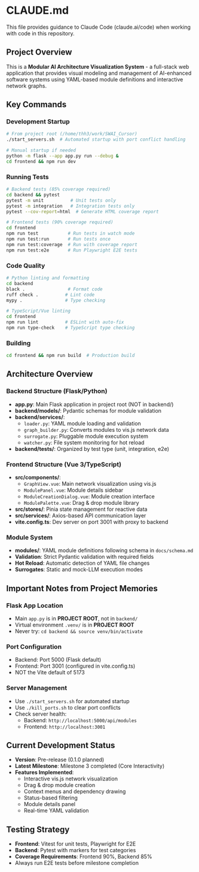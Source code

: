 <!-- Verified on 2025-07-30 by Claude -->
<!-- Purpose: AI assistant guidance for working with this codebase -->

# CLAUDE.md

This file provides guidance to Claude Code (claude.ai/code) when working with code in this repository.

## Project Overview

This is a **Modular AI Architecture Visualization System** - a full-stack web application that provides visual modeling and management of AI-enhanced software systems using YAML-based module definitions and interactive network graphs.

## Key Commands

### Development Startup
```bash
# From project root (/home/thh3/work/SWAI_Cursor)
./start_servers.sh  # Automated startup with port conflict handling

# Manual startup if needed
python -m flask --app app.py run --debug &
cd frontend && npm run dev
```

### Running Tests
```bash
# Backend tests (85% coverage required)
cd backend && pytest
pytest -m unit          # Unit tests only
pytest -m integration   # Integration tests only
pytest --cov-report=html  # Generate HTML coverage report

# Frontend tests (90% coverage required)
cd frontend
npm run test           # Run tests in watch mode
npm run test:run       # Run tests once
npm run test:coverage  # Run with coverage report
npm run test:e2e       # Run Playwright E2E tests
```

### Code Quality
```bash
# Python linting and formatting
cd backend
black .                # Format code
ruff check .          # Lint code
mypy .                # Type checking

# TypeScript/Vue linting
cd frontend
npm run lint          # ESLint with auto-fix
npm run type-check    # TypeScript type checking
```

### Building
```bash
cd frontend && npm run build  # Production build
```

## Architecture Overview

### Backend Structure (Flask/Python)
- **app.py**: Main Flask application in project root (NOT in backend/)
- **backend/models/**: Pydantic schemas for module validation
- **backend/services/**:
  - `loader.py`: YAML module loading and validation
  - `graph_builder.py`: Converts modules to vis.js network data
  - `surrogate.py`: Pluggable module execution system
  - `watcher.py`: File system monitoring for hot reload
- **backend/tests/**: Organized by test type (unit, integration, e2e)

### Frontend Structure (Vue 3/TypeScript)
- **src/components/**:
  - `GraphView.vue`: Main network visualization using vis.js
  - `ModulePanel.vue`: Module details sidebar
  - `ModuleCreationDialog.vue`: Module creation interface
  - `ModulePalette.vue`: Drag & drop module library
- **src/stores/**: Pinia state management for reactive data
- **src/services/**: Axios-based API communication layer
- **vite.config.ts**: Dev server on port 3001 with proxy to backend

### Module System
- **modules/**: YAML module definitions following schema in `docs/schema.md`
- **Validation**: Strict Pydantic validation with required fields
- **Hot Reload**: Automatic detection of YAML file changes
- **Surrogates**: Static and mock-LLM execution modes

## Important Notes from Project Memories

### Flask App Location
- Main `app.py` is in **PROJECT ROOT**, not in `backend/`
- Virtual environment `.venv/` is in **PROJECT ROOT**
- Never try: `cd backend && source venv/bin/activate`

### Port Configuration
- Backend: Port 5000 (Flask default)
- Frontend: Port 3001 (configured in vite.config.ts)
- NOT the Vite default of 5173

### Server Management
- Use `./start_servers.sh` for automated startup
- Use `./kill_ports.sh` to clear port conflicts
- Check server health:
  - Backend: `http://localhost:5000/api/modules`
  - Frontend: `http://localhost:3001`

## Current Development Status

- **Version**: Pre-release (0.1.0 planned)
- **Latest Milestone**: Milestone 3 completed (Core Interactivity)
- **Features Implemented**:
  - Interactive vis.js network visualization
  - Drag & drop module creation
  - Context menus and dependency drawing
  - Status-based filtering
  - Module details panel
  - Real-time YAML validation

## Testing Strategy

- **Frontend**: Vitest for unit tests, Playwright for E2E
- **Backend**: Pytest with markers for test categories
- **Coverage Requirements**: Frontend 90%, Backend 85%
- Always run E2E tests before milestone completion